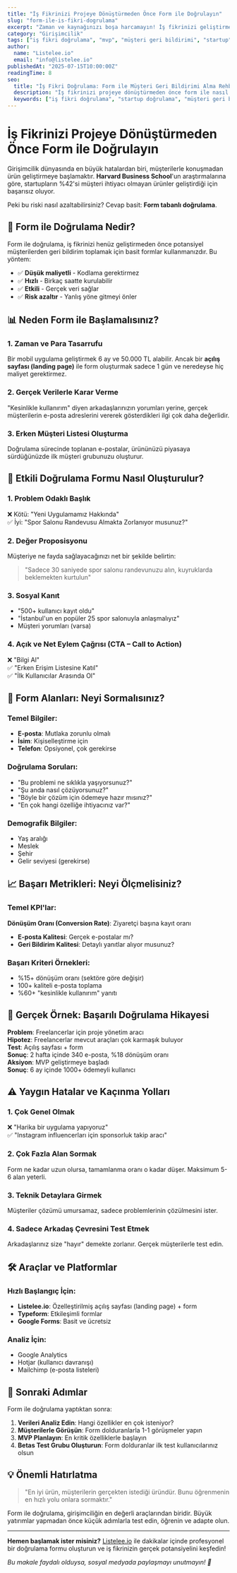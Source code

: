 ```yaml
---
title: "İş Fikrinizi Projeye Dönüştürmeden Önce Form ile Doğrulayın"
slug: "form-ile-is-fikri-dogrulama"
excerpt: "Zaman ve kaynağınızı boşa harcamayın! İş fikrinizi geliştirmeden önce gerçek müşteri geri bildirimlerini toplayarak risk alın. Form tabanlı doğrulama yöntemleri ile başarı şansınızı artırın."
category: "Girişimcilik"
tags: ["iş fikri doğrulama", "mvp", "müşteri geri bildirimi", "startup", "form", "landing page"]
author:
  name: "Listelee.io"
  email: "info@listelee.io"
publishedAt: "2025-07-15T10:00:00Z"
readingTime: 8
seo:
  title: "İş Fikri Doğrulama: Form ile Müşteri Geri Bildirimi Alma Rehberi"
  description: "İş fikrinizi projeye dönüştürmeden önce form ile nasıl doğrulayacağınızı öğrenin. Müşteri geri bildirimi alma, risk azaltma ve başarı şansını artırma stratejileri."
  keywords: ["iş fikri doğrulama", "startup doğrulama", "müşteri geri bildirimi", "mvp geliştirme", "form ile doğrulama", "girişimcilik", "business validation"]
---
```


# İş Fikrinizi Projeye Dönüştürmeden Önce Form ile Doğrulayın

Girişimcilik dünyasında en büyük hatalardan biri, müşterilerle konuşmadan ürün geliştirmeye başlamaktır. **Harvard Business School**'un araştırmalarına göre, startupların %42'si müşteri ihtiyacı olmayan ürünler geliştirdiği için başarısız oluyor.

Peki bu riski nasıl azaltabilirsiniz? Cevap basit: **Form tabanlı doğrulama**.

## 🎯 Form ile Doğrulama Nedir?

Form ile doğrulama, iş fikrinizi henüz geliştirmeden önce potansiyel müşterilerden geri bildirim toplamak için basit formlar kullanmanızdır. Bu yöntem:

- ✅ **Düşük maliyetli** - Kodlama gerektirmez
- ✅ **Hızlı** - Birkaç saatte kurulabilir  
- ✅ **Etkili** - Gerçek veri sağlar
- ✅ **Risk azaltır** - Yanlış yöne gitmeyi önler

## 📊 Neden Form ile Başlamalısınız?

### 1. **Zaman ve Para Tasarrufu**
Bir mobil uygulama geliştirmek 6 ay ve 50.000 TL alabilir. Ancak bir **açılış sayfası (landing page)** ile form oluşturmak sadece 1 gün ve neredeyse hiç maliyet gerektirmez.

### 2. **Gerçek Verilerle Karar Verme**  
"Kesinlikle kullanırım" diyen arkadaşlarınızın yorumları yerine, gerçek müşterilerin e-posta adreslerini vererek gösterdikleri ilgi çok daha değerlidir.

### 3. **Erken Müşteri Listesi Oluşturma**
Doğrulama sürecinde toplanan e-postalar, ürününüzü piyasaya sürdüğünüzde ilk müşteri grubunuzu oluşturur.

## 🚀 Etkili Doğrulama Formu Nasıl Oluşturulur?

### 1. **Problem Odaklı Başlık**
❌ Kötü: "Yeni Uygulamamız Hakkında"  
✅ İyi: "Spor Salonu Randevusu Almakta Zorlanıyor musunuz?"

### 2. **Değer Proposisyonu**
Müşteriye ne fayda sağlayacağınızı net bir şekilde belirtin:
> "Sadece 30 saniyede spor salonu randevunuzu alın, kuyruklarda beklemekten kurtulun"

### 3. **Sosyal Kanıt**
- "500+ kullanıcı kayıt oldu"  
- "İstanbul'un en popüler 25 spor salonuyla anlaşmalıyız"
- Müşteri yorumları (varsa)

### 4. **Açık ve Net Eylem Çağrısı (CTA – Call to Action)**
❌ "Bilgi Al"  
✅ "Erken Erişim Listesine Katıl"  
✅ "İlk Kullanıcılar Arasında Ol"

## 📝 Form Alanları: Neyi Sormalısınız?

### **Temel Bilgiler:**
- **E-posta**: Mutlaka zorunlu olmalı
- **İsim**: Kişiselleştirme için  
- **Telefon**: Opsiyonel, çok gerekirse

### **Doğrulama Soruları:**
- "Bu problemi ne sıklıkla yaşıyorsunuz?"
- "Şu anda nasıl çözüyorsunuz?"  
- "Böyle bir çözüm için ödemeye hazır mısınız?"
- "En çok hangi özelliğe ihtiyacınız var?"

### **Demografik Bilgiler:**
- Yaş aralığı
- Meslek
- Şehir
- Gelir seviyesi (gerekirse)

## 📈 Başarı Metrikleri: Neyi Ölçmelisiniz?

### **Temel KPI'lar:**
**Dönüşüm Oranı (Conversion Rate)**: Ziyaretçi başına kayıt oranı
- **E-posta Kalitesi**: Gerçek e-postalar mı?
- **Geri Bildirim Kalitesi**: Detaylı yanıtlar alıyor musunuz?

### **Başarı Kriteri Örnekleri:**
- %15+ dönüşüm oranı (sektöre göre değişir)
- 100+ kaliteli e-posta toplama
- %60+ "kesinlikle kullanırım" yanıtı

## 🎯 Gerçek Örnek: Başarılı Doğrulama Hikayesi

**Problem**: Freelancerlar için proje yönetim aracı  
**Hipotez**: Freelancerlar mevcut araçları çok karmaşık buluyor  
**Test**: Açılış sayfası + form  
**Sonuç**: 2 hafta içinde 340 e-posta, %18 dönüşüm oranı  
**Aksiyon**: MVP geliştirmeye başladı  
**Sonuç**: 6 ay içinde 1000+ ödemeyli kullanıcı

## ⚠️ Yaygın Hatalar ve Kaçınma Yolları

### **1. Çok Genel Olmak**
❌ "Harika bir uygulama yapıyoruz"  
✅ "Instagram influencerları için sponsorluk takip aracı"

### **2. Çok Fazla Alan Sormak**  
Form ne kadar uzun olursa, tamamlanma oranı o kadar düşer. Maksimum 5-6 alan yeterli.

### **3. Teknik Detaylara Girmek**
Müşteriler çözümü umursamaz, sadece problemlerinin çözülmesini ister.

### **4. Sadece Arkadaş Çevresini Test Etmek**
Arkadaşlarınız size "hayır" demekte zorlanır. Gerçek müşterilerle test edin.

## 🛠️ Araçlar ve Platformlar

### **Hızlı Başlangıç İçin:**
- **Listelee.io**: Özelleştirilmiş açılış sayfası (landing page) + form
- **Typeform**: Etkileşimli formlar
- **Google Forms**: Basit ve ücretsiz

### **Analiz İçin:**
- Google Analytics  
- Hotjar (kullanıcı davranışı)
- Mailchimp (e-posta listeleri)

## 🎯 Sonraki Adımlar

Form ile doğrulama yaptıktan sonra:

1. **Verileri Analiz Edin**: Hangi özellikler en çok isteniyor?
2. **Müşterilerle Görüşün**: Form dolduranlarla 1-1 görüşmeler yapın
3. **MVP Planlayın**: En kritik özelliklerle başlayın  
4. **Betas Test Grubu Oluşturun**: Form dolduranlar ilk test kullanıcılarınız olsun

## 💡 Önemli Hatırlatma

> "En iyi ürün, müşterilerin gerçekten istediği üründür. Bunu öğrenmenin en hızlı yolu onlara sormaktır."

Form ile doğrulama, girişimciliğin en değerli araçlarından biridir. Büyük yatırımlar yapmadan önce küçük adımlarla test edin, öğrenin ve adapte olun.

---

**Hemen başlamak ister misiniz?** [Listelee.io](/) ile dakikalar içinde profesyonel bir doğrulama formu oluşturun ve iş fikrinizin gerçek potansiyelini keşfedin!

*Bu makale faydalı olduysa, sosyal medyada paylaşmayı unutmayın! 🚀* 